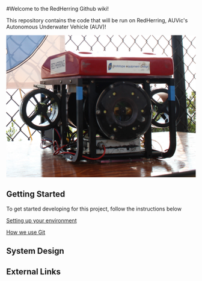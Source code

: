 #Welcome to the RedHerring Github wiki!

This repository contains the code that will be run on RedHerring, AUVic's Autonomous Underwater Vehicle (AUV)!

![Alt text](/wiki/images/redherring.jpg?raw=true "RedHerring")

## Getting Started
To get started developing for this project, follow the instructions below

[Setting up your environment](https://github.com/uvic-auvic/RedHerring/wiki/Setting-up-your-development-environment)

[How we use Git](https://github.com/uvic-auvic/RedHerring/wiki/Git-Workflow)

## System Design

## External Links
